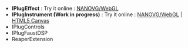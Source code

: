 * **IPlugEffect** : Try it online : [NANOVG/WebGL](https://iplug2.github.io/NANOVG/IPlugEffect/)
* **IPlugInstrument (Work in progress)** : Try it online : [NANOVG/WebGL](https://iplug2.github.io/NANOVG/IPlugInstrument/) | [HTML5 Canvas](https://iplug2.github.io/CANVAS/IPlugInstrument/)
* IPlugControls
* IPlugFaustDSP
* ReaperExtension
